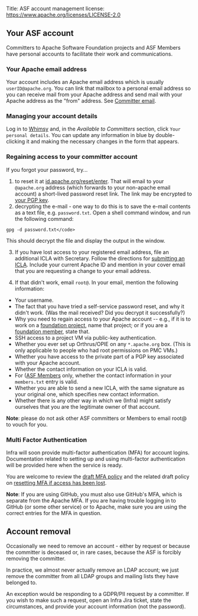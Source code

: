 Title: ASF account management
license: https://www.apache.org/licenses/LICENSE-2.0

## Your ASF account

Committers to Apache Software Foundation projects and ASF Members have personal accounts to facilitate their work and communications.

### Your Apache email address

Your account includes an Apache email address which is usually `userID@apache.org`. You can link that mailbox to a personal email address so you can receive mail from your Apache address and send mail with your Apache address as the "from" address. See <a href="https://infra.apache.org/committer-email.html">Committer email</a>.

### Managing your account details

Log in to <a href="https://whimsy.apache.org/" target="_blank">Whimsy</a> and, in the _Available to Committers_ section, click `Your personal details`. You can update any information in blue by double-clicking it and making the necessary changes in the form that appears.

### Regaining access to your committer account 

If you forgot your password, try...

  1. to reset it at <a href="https://id.apache.org/reset/enter" target="_blank">id.apache.org/reset/enter</a>. That will email to
your `@apache.org` address (which forwards to your non-apache email account) a short-lived password reset link. The link may be encrypted to <a href="https://people.apache.org/keys/committer/" target="_blank">your PGP key</a>.
  1. decrypting the e-mail - one way to do this is to save the e-mail contents as a text file, e.g. `password.txt`. Open a shell command window, and run the following command:

```
gpg -d password.txt</code>
```

This should decrypt the file and display the output in the window.

  3. If you have lost access to your registered email address, file an additional ICLA with Secretary. Follow the directions for <a href="https://www.apache.org/licenses/#submitting" target="_blank">submitting an ICLA</a>. Include your current Apache ID and mention in your cover email that you are requesting a change to your email address.

  4. If that didn't work, email `root@`. In your email, mention the following information:
 
  - Your username.
  - The fact that you have tried a self-service password reset, and why it didn't work. (Was the mail received? Did you decrypt it successfully?)
  - Why you need to regain access to your Apache account -- e.g., if it is to work on a <a href="https://www.apache.org/foundation/" target="_blank">foundation project</a>, name that project; or if you are a <a href="https://www.apache.org/foundation/members" target="_blank">foundation member</a>, state that.
  - SSH access to a project VM via public-key authentication.
  - Whether you ever set up Orthrus/OPIE on any `*.apache.org` box. (This is only applicable to people who had root permissions on PMC VMs.)
  - Whether you have access to the private part of a PGP key associated with your Apache account.
  - Whether the contact information on your ICLA is valid.
  - For (<a href="https://www.apache.org/foundation/members" target="_blank">ASF Members</a> only, whether the contact information in your `members.txt` entry is valid.
  - Whether you are able to send a new ICLA, with the same signature as your original one, which specifies new contact information.
  - Whether there is any other way in which we (Infra) might satisfy ourselves that you are the legitimate owner of that account.

**Note**: please do not ask other ASF committers or Members to email root@ to vouch for you.

### Multi Factor Authentication
Infra will soon provide multi-factor authentication (MFA) for account logins. Documentation related to setting up and using multi-factor authentication will be provided here when the service is ready.

You are welcome to review the <a href="https://infra.apache.org/mfa.html">draft MFA policy</a> and the related draft policy on <a href="https://infra.apache.org/mfa-reset.html">resetting MFA if access has been lost</a>.

**Note**: If you are using GitHub, you must also use GitHub's MFA, which is separate from the Apache MFA. If you are having trouble logging in to GitHub (or some other service) or to Apache, make sure you are using the correct entries for the MFA in question.

## Account removal 
Occasionally we need to remove an account - either by request or because the committer is deceased or, in rare cases, because the ASF is forcibly removing the committer. 

In practice, we almost never actually remove an LDAP account; we just remove the committer from all LDAP groups and mailing lists they have belonged to.

An exception would be responding to a GDPR/PII request by a committer. If you wish to make such a request, open an Infra Jira ticket, state the circumstances, and provide your account information (not the password).
